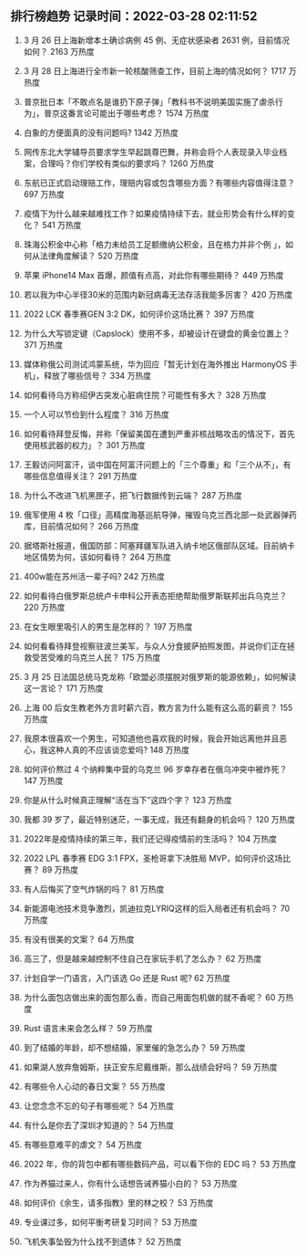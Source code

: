 
## 排行榜趋势 记录时间：2022-03-28 02:11:52
  
  1. 3 月 26 日上海新增本土确诊病例 45 例、无症状感染者 2631 例，目前情况如何？ 2163 万热度
    
  2. 3 月 28 日上海进行全市新一轮核酸筛查工作，目前上海的情况如何？ 1717 万热度
    
  3. 普京批日本「不敢点名是谁扔下原子弹」「教科书不说明美国实施了虐杀行为」，普京这番言论可能出于哪些考虑？ 1574 万热度
    
  4. 白象的方便面真的没有问题吗? 1342 万热度
    
  5. 网传东北大学辅导员要求学生早起跳尊巴舞，并称会将个人表现录入毕业档案，合理吗？你们学校有类似的要求吗？ 1260 万热度
    
  6. 东航已正式启动理赔工作，理赔内容或包含哪些方面？有哪些内容值得注意？ 697 万热度
    
  7. 疫情下为什么越来越难找工作？如果疫情持续下去，就业形势会有什么样的变化？ 541 万热度
    
  8. 珠海公积金中心称「格力未给员工足额缴纳公积金，且在格力并非个例 」，如何从法律角度解读？ 520 万热度
    
  9. 苹果 iPhone14 Max 首爆，颜值有点高，对此你有哪些期待？ 449 万热度
    
  10. 若以我为中心半径30米的范围内新冠病毒无法存活我能多厉害？ 420 万热度
    
  11. 2022 LCK 春季赛GEN 3:2 DK，如何评价这场比赛？ 397 万热度
    
  12. 为什么大写锁定键（Capslock）使用不多，却被设计在键盘的黄金位置上？ 371 万热度
    
  13. 媒体称俄公司测试鸿蒙系统，华为回应「暂无计划在海外推出 HarmonyOS 手机」，释放了哪些信号？ 334 万热度
    
  14. 如何看待乌方称绍伊古突发心脏病住院？可能性有多大？ 328 万热度
    
  15. 一个人可以节俭到什么程度？ 316 万热度
    
  16. 如何看待拜登反悔，并称「保留美国在遭到严重非核战略攻击的情况下，首先使用核武器的权力」？ 301 万热度
    
  17. 王毅访问阿富汗，谈中国在阿富汗问题上的「三个尊重」和「三个从不」，有哪些信息值得关注？ 291 万热度
    
  18. 为什么不改进飞机黑匣子，把飞行数据传到云端？ 287 万热度
    
  19. 俄军使用 4 枚「口径」高精度海基巡航导弹，摧毁乌克兰西北部一处武器弹药库，目前情况如何？ 266 万热度
    
  20. 据塔斯社报道，俄国防部：阿塞拜疆军队进入纳卡地区俄部队区域。目前纳卡地区情势为何，该如何看待？ 264 万热度
    
  21. 400w能在苏州活一辈子吗? 242 万热度
    
  22. 如何看待白俄罗斯总统卢卡申科公开表态拒绝帮助俄罗斯联邦出兵乌克兰？ 220 万热度
    
  23. 在女生眼里吸引人的男生是怎样的？ 197 万热度
    
  24. 如何看看待拜登视察驻波兰美军，与众人分食披萨拍照发图，并说你们正在拯救受苦受难的乌克兰人民？ 175 万热度
    
  25. 3 月 25 日法国总统马克龙称「欧盟必须摆脱对俄罗斯的能源依赖」，如何解读这一言论？ 171 万热度
    
  26. 上海 00 后女生教老外方言时薪六百，教方言为什么能有这么高的薪资？ 155 万热度
    
  27. 我原本很喜欢一个男生，可知道他也喜欢我的时候，我会开始远离他并且恶心，我这种人真的不应该谈恋爱吗? 148 万热度
    
  28. 如何评价熬过 4 个纳粹集中营的乌克兰 96 岁幸存者在俄乌冲突中被炸死？ 147 万热度
    
  29. 你是从什么时候真正理解“活在当下”这四个字？ 123 万热度
    
  30. 我都 39 岁了，最近特别迷茫，一事无成，我还有翻身的机会吗？ 120 万热度
    
  31. 2022年是疫情持续的第三年，我们还记得疫情前的生活吗？ 104 万热度
    
  32. 2022 LPL 春季赛 EDG 3:1 FPX，圣枪哥拿下决胜局 MVP，如何评价这场比赛？ 89 万热度
    
  33. 有人后悔买了空气炸锅的吗？ 81 万热度
    
  34. 新能源电池技术竞争激烈，凯迪拉克LYRIQ这样的后入局者还有机会吗？ 70 万热度
    
  35. 有没有很美的文案？ 64 万热度
    
  36. 高三了，但是越来越控制不住自己在家玩手机了怎么办？ 62 万热度
    
  37. 计划自学一门语言，入门该选 Go 还是 Rust 呢? 62 万热度
    
  38. 为什么面包店做出来的面包那么香，而自己用面包机做的就不香呢？ 60 万热度
    
  39. Rust 语言未来会怎么样？ 59 万热度
    
  40. 到了结婚的年龄，却不想结婚，家里催的急怎么办？ 59 万热度
    
  41. 如果湖人放弃詹姆斯，扶正安东尼戴维斯，那么战绩会好吗？ 59 万热度
    
  42. 有哪些令人心动的春日文案？ 55 万热度
    
  43. 让您念念不忘的句子有哪些呢？ 54 万热度
    
  44. 有什么是你去了深圳才知道的？ 54 万热度
    
  45. 有哪些意难平的虐文？ 54 万热度
    
  46. 2022 年，你的背包中都有哪些数码产品，可以看下你的 EDC 吗？ 53 万热度
    
  47. 作为养猫过来人，你有什么话想告诫养猫小白的？ 53 万热度
    
  48. 如何评价《余生，请多指教》里的林之校？ 53 万热度
    
  49. 专业课过多，如何平衡考研复习时间？ 53 万热度
    
  50. 飞机失事坠毁为什么找不到遗体？ 52 万热度
    